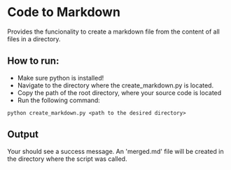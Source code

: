 # Code to Markdown
Provides the funcionality to create a markdown file from the content of all files in a directory.

## How to run:
- Make sure python is installed!
- Navigate to the directory where the create_markdown.py is located.
- Copy the path of the root directory, where your source code is located 
- Run the following command:

```
python create_markdown.py <path to the desired directory>
```

## Output
Your should see a success message.
An 'merged.md' file will be created in the directory where the script was called.
